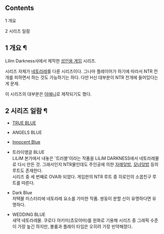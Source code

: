 ## Contents

    

1 개요

2 시리즈 일람

## 1 개요 ¶

Lilim Darkness사에서 제작한 [성인용 게임](%EC%97%90%EB%A1%9C%EA%B2%8C.md) 시리즈.

  

시리즈 자체가 [네토라레](%EB%84%A4%ED%86%A0%EB%9D%BC%EB%A0%88.md)를 다룬 시리즈이다. 그나마
플레이어가 하기에 따라서 NTR 전개를 피하면서 하는 것도 가능하기는 하다. 다만 H신 대부분이 NTR 전개에 들어있다는 게 문제.

  

이 시리즈의 대부분은 [야애니](%EC%95%BC%EC%95%A0%EB%8B%88.md)로 제작되기도 했다.

## 2 시리즈 일람 ¶

  * [TRUE BLUE](TRUE%20BLUE.md)  

  * ANGELS BLUE  

  * [Innocent Blue](Innocent%20Blue.md)  

  * 트라이앵글 BLUE  
LiLiM 본가에서 내놓은 '트러블'이라는 작품을 LiLiM DARKNESS에서 네토라레물로 다시 만든 것. 그래서인지 NTR물인데도
주인공에 의한 [자매덮밥](%EC%9E%90%EB%A7%A4%EB%8D%AE%EB%B0%A5.md),
[모녀덮밥](%EB%AA%A8%EB%85%80%EB%8D%AE%EB%B0%A5.md) 등의 루트도 존재한다.  
시리즈 중 세 번째로 OVA화 되었다. 게임판의 NTR 루트 중 히로인의 소꿉친구 루트를 따른다.  

  * Dark Blue  
저택물 미스터리에 네토라레 요소를 가미한 작품. 쌍둥이 분할 신이 유명하다면 유명하다.  

  * WEDDING BLUE  
새댁 네토라레물. 쿠로다 아키미(쵸모야마)를 원화로 기용해 시리즈 중 그래픽 수준이 가장 높긴 하지만, 볼륨과 플레이 타임은 오히려 가장
빈약해졌다.

